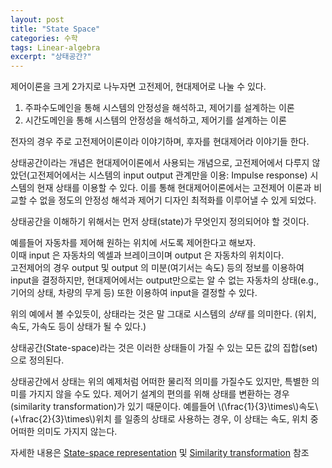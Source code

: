 ```yaml
---
layout: post
title: "State Space"
categories: 수학
tags: Linear-algebra
excerpt: "상태공간?"
---
```


제어이론을 크게 2가지로 나누자면 고전제어, 현대제어로 나눌 수 있다.  

1. 주파수도메인을 통해 시스템의 안정성을 해석하고, 제어기를 설계하는 이론
2. 시간도메인을 통해 시스템의 안정성을 해석하고, 제어기를 설계하는 이론

전자의 경우 주로 고전제어이론이라 이야기하며, 후자를 현대제어라 이야기들 한다.

상태공간이라는 개념은 현대제어이론에서 사용되는 개념으로, 고전제어에서 다루지 않았던(고전제어에서는 시스템의 input output 관계만을 이용: Impulse response) 시스템의 현재 상태를 이용할 수 있다. 이를 통해 현대제어이론에서는 고전제어 이론과 비교할 수 없을 정도의 안정성 해석과 제어기 디자인 최적화를 이루어낼 수 있게 되었다.

상태공간을 이해하기 위해서는 먼저 상태(state)가 무엇인지 정의되어야 할 것이다.

예를들어 자동차를 제어해 원하는 위치에 서도록 제어한다고 해보자.  
이때 input 은 자동차의 엑셀과 브레이크이며 output 은 자동차의 위치이다.  
고전제어의 경우 output 및 output 의 미분(여기서는 속도) 등의 정보를 이용하여 input을 결정하지만, 현대제어에서는 output만으로는 알 수 없는 자동차의 상태(e.g., 기어의 상태, 차량의 무게 등) 또한 이용하여 input을 결정할 수 있다.

위의 예에서 볼 수있듯이, 상태라는 것은 말 그대로 시스템의 *상태* 를 의미한다.
(위치, 속도, 가속도 등이 상태가 될 수 있다.) 

상태공간(State-space)라는 것은 이러한 상태들이 가질 수 있는 모든 값의 집합(set)으로 정의된다. 

상태공간에서 상태는 위의 예제처럼 어떠한 물리적 의미를 가질수도 있지만, 특별한 의미를 가지지 않을 수도 있다. 제어기 설계의 편의를 위해 상태를 변환하는 경우(similarity transformation)가 있기 때문이다. 예를들어 \\(\frac{1}{3}\times\\)속도\\(+\frac{2}{3}\times\\)위치 를 일종의 상태로 사용하는 경우, 이 상태는 속도, 위치 중 어떠한 의미도 가지지 않는다. 

자세한 내용은 [State-space representation](https://en.wikipedia.org/wiki/State-space_representation) 및 [Similarity transformation](http://mathworld.wolfram.com/SimilarityTransformation.html) 참조
